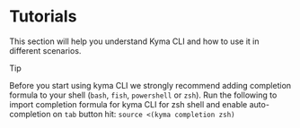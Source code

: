 # Tutorials

This section will help you understand Kyma CLI and how to use it in different scenarios.

> [!TIP]
> Before you start using kyma CLI we strongly recommend adding completion formula to your shell (`bash`, `fish`, `powershell` or `zsh`).
> Run the following to import completion formula for kyma CLI for zsh shell and enable auto-completion on `tab` button hit:
> `source <(kyma completion zsh)`